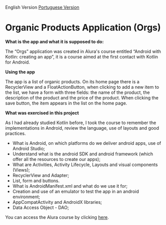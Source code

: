 English Version [Portuguese Version](README.md)

# Organic Products Application (Orgs)

**What is the app and what it is supposed to do:**

The “Orgs” application was created in Alura's course entitled “Android with Kotlin: creating an app”, it is a course aimed at the first contact with Kotlin for Android.

**Using the app**

The app is a list of organic products. On its home page there is a RecyclerView and a FloatActionButton, when clicking to add a new item to the list, 
we have a form with three fields: the name of the product, the description of the product and the price of the product. 
When clicking the save button, the item appears in the list on the home page.

**What was exercised in this project**

As I had already studied Kotlin before, I took the course to remember the implementations in Android, review the language, use of layouts and good practices.

- What is Android, on which platforms do we deliver android apps, use of Android Studio;
- Understand what is the android SDK and android framework (which offer all the resources to create our apps);
- What are Activities, Activity Lifecycle, Layouts and visual components (Views);
- RecyclerView and Adapter;
- List, form and buttons.
- What is AndroidManifest.xml and what do we use it for;
- Creation and use of an emulator to test the app in an android environment;
- AppCompatActivity and AndroidX libraries;
- Data Access Object - DAO;

You can access the Alura course by clicking [here](https://cursos.alura.com.br/course/fundamentos-android-kotlin).
